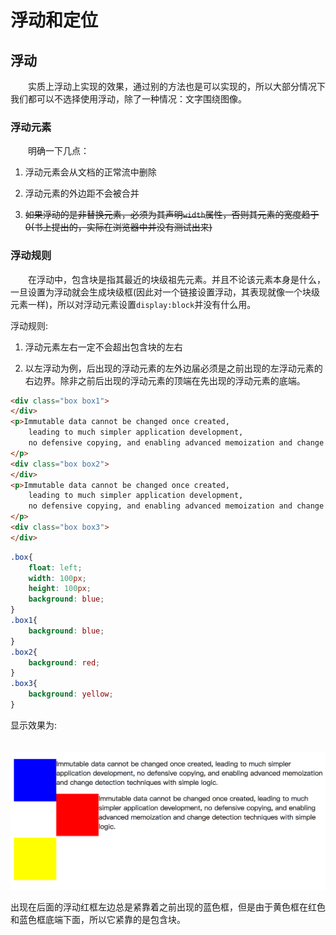 # 浮动和定位

## 浮动

　　实质上浮动上实现的效果，通过别的方法也是可以实现的，所以大部分情况下我们都可以不选择使用浮动，除了一种情况：文字围绕图像。

### 浮动元素

　　明确一下几点：

1. 浮动元素会从文档的正常流中删除

2. 浮动元素的外边距不会被合并

3. ~~如果浮动的是非替换元素，必须为其声明`width`属性，否则其元素的宽度趋于0(书上提出的，实际在浏览器中并没有测试出来)~~

### 浮动规则

　　在浮动中，包含块是指其最近的块级祖先元素。并且不论该元素本身是什么，一旦设置为浮动就会生成块级框(因此对一个链接设置浮动，其表现就像一个块级元素一样)，所以对浮动元素设置`display:block`并没有什么用。

浮动规则:

1. 浮动元素左右一定不会超出包含块的左右

2. 以左浮动为例，后出现的浮动元素的左外边届必须是之前出现的左浮动元素的右边界。除非之前后出现的浮动元素的顶端在先出现的浮动元素的底端。

```html
<div class="box box1">
</div>
<p>Immutable data cannot be changed once created,
    leading to much simpler application development,
    no defensive copying, and enabling advanced memoization and change detection techniques with simple logic.
</p>
<div class="box box2">
</div>
<p>Immutable data cannot be changed once created,
    leading to much simpler application development,
    no defensive copying, and enabling advanced memoization and change detection techniques with simple logic.
</p>
<div class="box box3">
</div>
```

```css
.box{
    float: left;
    width: 100px;
    height: 100px;
    background: blue;
}
.box1{
    background: blue;
}
.box2{
    background: red;
}
.box3{
    background: yellow;
}
```

显示效果为:

　　 ![box](https://github.com/MrErHu/CSS-The-Definitive-Guide-Summary/blob/master/asset/image/chapter10/float1.png)

出现在后面的浮动红框左边总是紧靠着之前出现的蓝色框，但是由于黄色框在红色和蓝色框底端下面，所以它紧靠的是包含块。